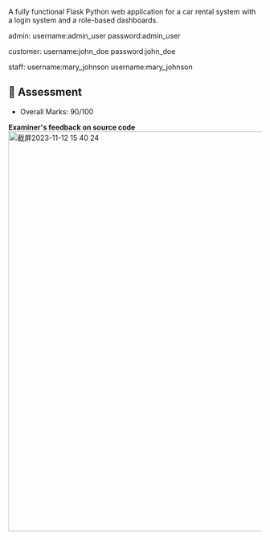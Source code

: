 A fully functional Flask Python web application for a car rental system with a login system and a role-based dashboards.

admin: username:admin_user password:admin_user

customer: username:john_doe password:john_doe

staff: username:mary_johnson username:mary_johnson

## :love_letter: Assessment 
- Overall Marks: 90/100

**Examiner's feedback on source code**
<img width="795" alt="截屏2023-11-12 15 40 24" src="https://github.com/shulinzhaozhao/NZ-car-system/assets/125878823/908cde74-2378-4e6e-9a83-7f1dbeabce44">
